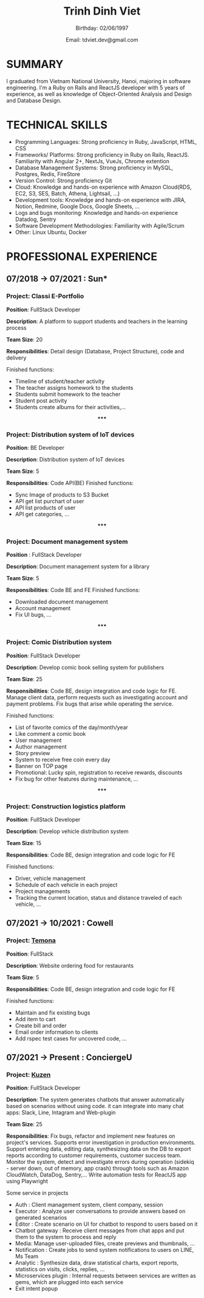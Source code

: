 

<h1 align="center">
Trinh Dinh Viet
</h1>
<p align="center">
Birthday: 02/06/1997
</p>
<p align="center">
Email: tdviet.dev@gmail.com
</p>

# SUMMARY
I graduated from Vietnam National University, Hanoi, majoring in software engineering. I'm a Ruby on Rails and ReactJS developer with 5 years of experience, as well as knowledge of Object-Oriented Analysis and Design and Database Design.

# TECHNICAL SKILLS
* Programming Languages: Strong proficiency in Ruby, JavaScript, HTML, CSS
* Frameworks/ Platforms: Strong proficiency in Ruby on Rails, ReactJS. Familiarity with Angular 2+, NextJs, VueJs, Chrome extention
* Database Management Systems: Strong proficiency in MySQL, Postgres, Redis, FireStore
* Version Control: Strong proficiency Git
* Cloud: Knowledge and hands-on experience with Amazon Cloud(RDS, EC2, S3, SES, Batch, Athena, Lightsail, ...)
* Development tools: Knowledge and hands-on experience with JIRA, Notion, Redmine, Google Docs, Google Sheets, ...
* Logs and bugs monitoring: Knowledge and hands-on experience Datadog, Sentry
* Software Development Methodologies: Familiarity with Agile/Scrum
* Other: Linux Ubuntu, Docker

# PROFESSIONAL EXPERIENCE
## 07/2018 → 07/2021 : Sun*

### **Project**: Classi  E-Portfolio									

**Position**: FullStack Developer

**Description**: A platform to support students and teachers in the learning process

**Team Size**: 20

**Responsibilities**: Detail design (Database, Project Structure), code and delivery

Finished functions:
- Timeline of student/teacher activity
- The teacher assigns homework to the students
- Students submit homework to the teacher
- Student post activity
- Students create albums for their activities,...

<p align="center">
  <b>***</b>
</p>

### **Project**: Distribution system of IoT devices							

**Position**: BE Developer

**Description**: Distribution system of IoT devices

**Team Size**: 5

**Responsibilities**: 
Code API(BE)
Finished functions:
- Sync Image of products to S3 Bucket
- API get list purchart of user
- API list products of user
- API get categories, ...


<p align="center">
  <b>***</b>
</p>

### **Project**: Document management system				

**Position** : FullStack Developer

**Description**: Document management system for a library

**Team Size**: 5

**Responsibilities**: 
Code BE and FE
Finished functions:
- Downloaded document management
- Account management
- Fix UI bugs, ...

<p align="center">
  <b>***</b>
</p>

### **Project**: Comic Distribution system

**Position**: FullStack Developer

**Description**: Develop comic book selling system for publishers

**Team Size**: 25

**Responsibilities**: 
Code BE, design integration and code logic for FE. Manage client data, perform requests such as investigating account and payment problems. Fix bugs that arise while operating the service.

Finished functions:
- List of favorite comics of the day/month/year
- Like comment a comic book
- User management
- Author management
- Story preview
- System to receive free coin every day
- Banner on TOP page
- Promotional: Lucky spin, registration to receive rewards, discounts
- Fix bug for other features during maintenance, ...


<p align="center">
  <b>***</b>
</p>

### **Project**: Construction logistics platform					

**Position**: FullStack Developer

**Description**: Develop vehicle distribution system

**Team Size**: 15

**Responsibilities**: 
Code BE, design integration and code logic for FE

Finished functions:
- Driver, vehicle management
- Schedule of each vehicle in each project 
- Project managements
- Tracking the current location, status and distance traveled of each vehicle, ...


## 07/2021 → 10/2021 : Cowell

### **Project**: [Temona](https://temona.co.jp/)			

**Position**: FullStack

**Description**: Website ordering food for restaurants

**Team Size**: 5

**Responsibilities**: 
Code BE, design integration and code logic for FE

Finished functions:
- Maintain and fix existing bugs
- Add item to cart
- Create bill and order
- Email order information to clients
- Add rspec test cases for uncovered code, ...

## 07/2021 → Present : ConciergeU

### **Project**: [Kuzen](https://www.kuzen.io/)			

**Position**: FullStack Developer

**Description**: The system generates chatbots that answer automatically based on scenarios without using code. it can integrate into many chat apps: Slack, Line, Intagram and Web-plugin

**Team Size**: 25

**Responsibilities**: Fix bugs, refactor and implement new features on project's services. Supports error investigation in production environments. Support entering data, editing data, synthesizing data on the DB to export reports according to customer requirements, customer success team. Monitor the system, detect and investigate errors during operation (sidekiq - server down, out of memory, app crash) through tools such as Amazon CloudWatch, DataDog, Sentry,... Write automation tests for ReactJS app using Playwright

Some service in projects
- Auth : Client management system, client company, session 
- Executor : Analyze user conversations to provide answers based on generated scenarios
- Editor : Create scenario on UI for chatbot to respond to users based on it
- Chatbot gateway : Receive client messages from chat apps and put them to the system to process and reply
- Media: Manage user-uploaded files, create previews and thumbnails, ...
- Notification : Create jobs to send system notifications to users on LINE, Ms Team
- Analytic : Synthesize data, draw statistical charts, export reports, statistics on visits, clicks, replies, ...
- Microservices plugin : Internal requests between services are written as gems, which are plugged into each service
- Exit intent popup

